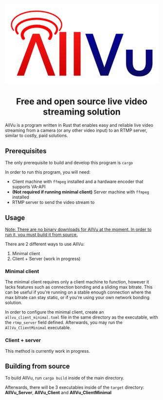 <p align="center">
<img src="src/assets/logo.svg">
</p>

<h1 align="center"> Free and open source live video streaming solution</h1>

AllVu is a program written in Rust that enables easy and reliable live video streaming from a camera (or any other video input) to an RTMP server, similar to costly, paid solutions.

## Prerequisites
The only prerequisite to build and develop this program is ``cargo``

In order to run this program, you will need:
- Client machine with ``ffmpeg`` installed and a hardware encoder that supports VA-API
- **(Not required if running minimal client)** Server machine with ``ffmpeg`` installed
- RTMP server to send the video stream to

## Usage
<u>Note: There are no binary downloads for AllVu at the moment. In order to run it, you must build it from source.</u>

There are 2 different ways to use AllVu:
1. Minimal client
2. Client + Server (work in progress)
### Minimal client
The minimal client requires only a client machine to function, however it lacks features such as connection bonding and a sliding max bitrate. This can be useful if you're running on a stable enough connection where the max bitrate can stay static, or if you're using your own network bonding solution.

In order to configure the minimal client, create an ``allvu_client_minimal.toml`` file in the same directory as the executable, with the ``rtmp_server`` field defined. Afterwards, you may run the ``AllVu_ClientMinimal`` executable.

### Client + server
This method is currently work in progress.

## Building from source
To build AllVu, run ``cargo build`` inside of the main directory.

Afterwards, there will be 3 executables inside of the ``target`` directory: **AllVu_Server**, **AllVu_Client** and **AllVu_ClientMinimal**